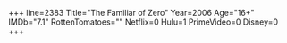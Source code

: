 +++
line=2383
Title="The Familiar of Zero"
Year=2006
Age="16+"
IMDb="7.1"
RottenTomatoes=""
Netflix=0
Hulu=1
PrimeVideo=0
Disney=0
+++

